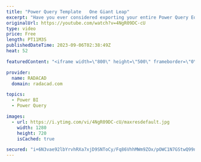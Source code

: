 ```yaml
---
title: "Power Query Template   One Giant Leap"
excerpt: "Have you ever considered exporting your entire Power Query Editor project as a single object? Have you thought about what benefits this would bring for you? Things such as version control and team development can be on the horizon, bringing the ability to migrate between tools and services easily. Fortunately,"
originalUrl: https://youtube.com/watch?v=4NgR09DC-cU
type: video
price: Free
length: PT11M3S
publishedDateTime: 2023-09-06T02:38:49Z
heat: 52

featuredContent: "<iframe width=\"800\" height=\"500\" frameborder=\"0\" src=\"https://www.youtube.com/embed/4NgR09DC-cU\" allow=\"accelerometer; autoplay; encrypted-media; gyroscope; picture-in-picture\" allowfullscreen></iframe>"

provider:
  name: RADACAD
  domain: radacad.com

topics:
  - Power BI
  - Power Query

images:
  - url: https://i.ytimg.com/vi/4NgR09DC-cU/maxresdefault.jpg
    width: 1280
    height: 720
    isCached: true

secured: "i+6N3vae92lbYrvhRXa7xjD9SNToCy/Fq86VhhMWm9ZOx/pOWC1N7GStwQ99nNYFiztqAx1grVNGDzeKtLOPhqiIaiKHK2JFia97miVyWieusn7txREKAk2rR04/gtqmXbQ10DAgdxV7xTf5jH7G1C//u3QqsF60PyhOPPYl6nxoRNntc2RxIODGyM+sRGSNQGdyrlx+ztJsjsNv3/vQsqkXJ6lgKBgj8fyp6/RHy4NbCRFw7+80VnHQqe1Dl+zzztf52fMB5gd+qRIhyQv9t16KujoKaRTj30FAR84C2fchoIhObVfBG9Oo4i5ErP8F9Udhnl09z1sLtLJoOLZbw/1XZLtKiuYFTA5G9qfoBG2YBmXyHWJN8LVpdvYVvkxUEtzCszqwk+sPmdbcr7UGs9qXL5+hoh6I+EQjv27Yes4=;WVF6qB/dqV8Yv5pCwmkm/Q=="
---
```


